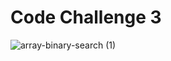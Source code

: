 # Code Challenge 3
![array-binary-search (1)](https://user-images.githubusercontent.com/93843463/191616909-c29e886f-182d-4cbc-9f1c-0d25c2060ad4.png)

